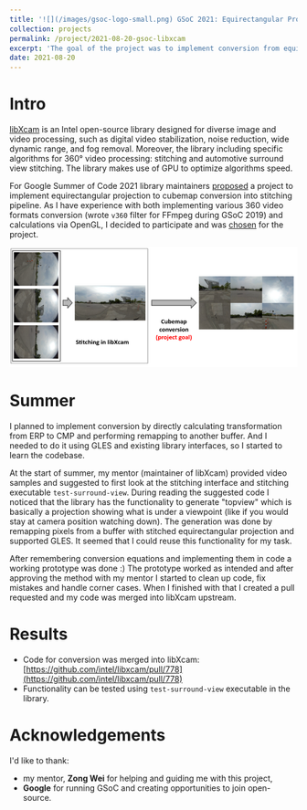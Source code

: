 ```yaml
---
title: '![](/images/gsoc-logo-small.png) GSoC 2021: Equirectangular Projection (ERP) and Cubemap Projection (CMP) conversion'
collection: projects
permalink: /project/2021-08-20-gsoc-libxcam
excerpt: 'The goal of the project was to implement conversion from equirectangular projection of 360° video to cubemap for libXcam library using GLES.'
date: 2021-08-20
---
```


# Intro

[libXcam](https://github.com/intel/libxcam) is an Intel open-source library designed for diverse image and video processing, such as digital video stabilization, noise reduction, wide dynamic range, and fog removal.
Moreover, the library including specific algorithms for 360° video processing: stitching and automotive surround view stitching.
The library makes use of GPU to optimize algorithms speed.

For Google Summer of Code 2021 library maintainers [proposed](https://01.org/linuxmedia/news/gsoc-2021-ideas) a project to implement equirectangular projection to cubemap conversion into stitching pipeline.
As I have experience with both implementing various 360 video formats conversion (wrote `v360` filter for FFmpeg during GSoC 2019) and calculations via OpenGL, I decided to participate and was [chosen](https://summerofcode.withgoogle.com/projects/#4637812755791872) for the project.

![](/images/gsoc-2021-vis.png)

# Summer

I planned to implement conversion by directly calculating transformation from ERP to CMP and performing remapping to another buffer.
And I needed to do it using GLES and existing library interfaces, so I started to learn the codebase.

At the start of summer, my mentor (maintainer of libXcam) provided video samples and suggested to first look at the stitching interface and stitching executable `test-surround-view`.
During reading the suggested code I noticed that the library has the functionality to generate "topview" which is basically a projection showing what is under a viewpoint (like if you would stay at camera position watching down).
The generation was done by remapping pixels from a buffer with stitched equirectangular projection and supported GLES.
It seemed that I could reuse this functionality for my task.

After remembering conversion equations and implementing them in code a working prototype was done :)
The prototype worked as intended and after approving the method with my mentor I started to clean up code, fix mistakes and handle corner cases.
When I finished with that I created a pull requested and my code was merged into libXcam upstream.

# Results

 - Code for conversion was merged into libXcam: [https://github.com/intel/libxcam/pull/778](https://github.com/intel/libxcam/pull/778)
 - Functionality can be tested using `test-surround-view` executable in the library.

# Acknowledgements

I'd like to thank:

 - my mentor, **Zong Wei** for helping and guiding me with this project,
 - **Google** for running GSoC and creating opportunities to join open-source. 